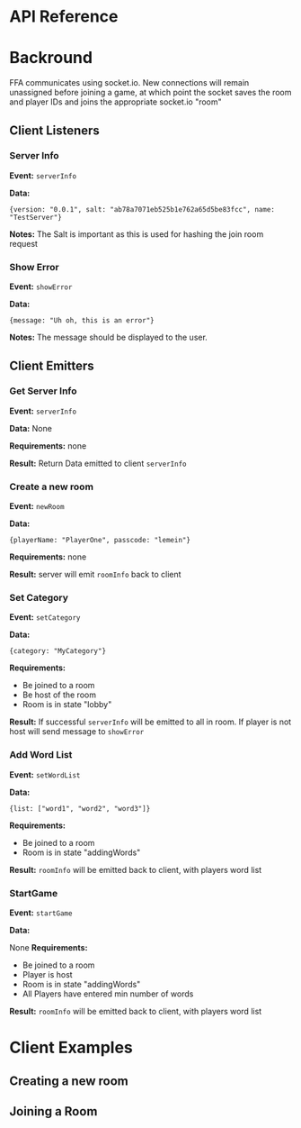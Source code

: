 # API Reference #

# Backround #
FFA communicates using socket.io. New connections will remain unassigned before joining a game, at which point the socket saves the room and player IDs and joins the appropriate socket.io "room"

## Client Listeners ##


### Server Info ###
**Event:** `serverInfo`

**Data:**
```
{version: "0.0.1", salt: "ab78a7071eb525b1e762a65d5be83fcc", name: "TestServer"}
```
**Notes:**
The Salt is important as this is used for hashing the join room request


### Show Error ###
**Event:** `showError`

**Data:**
```
{message: "Uh oh, this is an error"}
```
**Notes:**
The message should be displayed to the user.


## Client Emitters ##


### Get Server Info ###

**Event:** `serverInfo`

**Data:** None

**Requirements:** none

**Result:** Return Data emitted to client `serverInfo`


### Create a new room ###

**Event:** `newRoom`

**Data:**
```
{playerName: "PlayerOne", passcode: "lemein"}
```
**Requirements:** none

**Result:** server will emit `roomInfo` back to client


### Set Category ###

**Event:** `setCategory`

**Data:**
```
{category: "MyCategory"}
```
**Requirements:**
* Be joined to a room
* Be host of the room
* Room is in state "lobby"

**Result:** If successful `serverInfo` will be emitted to all in room. If player is not host will send message to `showError`


### Add Word List ###

**Event:** `setWordList`

**Data:**
```
{list: ["word1", "word2", "word3"]}
```
**Requirements:**
* Be joined to a room
* Room is in state "addingWords"

**Result:** `roomInfo` will be emitted back to client, with players word list


### StartGame ###

**Event:** `startGame`

**Data:**

None
**Requirements:**
* Be joined to a room
* Player is host
* Room is in state "addingWords"
* All Players have entered min number of words

**Result:** `roomInfo` will be emitted back to client, with players word list


# Client Examples #

## Creating a new room ##

## Joining a Room ##
